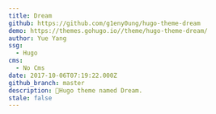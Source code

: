 ```yaml
---
title: Dream
github: https://github.com/g1eny0ung/hugo-theme-dream
demo: https://themes.gohugo.io//theme/hugo-theme-dream/
author: Yue Yang
ssg:
  - Hugo
cms:
  - No Cms
date: 2017-10-06T07:19:22.000Z
github_branch: master
description: 🌱Hugo theme named Dream.
stale: false
---
```

